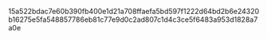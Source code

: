 15a522bdac7e60b390fb400e1d21a708ffaefa5bd597f1222d64bd2b6e24320b16275e5fa548857786eb81c77e9d0c2ad807c1d4c3ce5f6483a953d1828a7a0e
